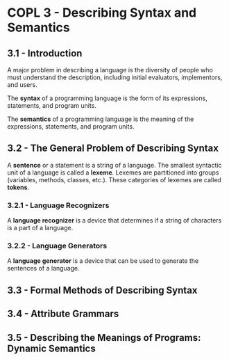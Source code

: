 # COPL 3 - Describing Syntax and Semantics

## 3.1 - Introduction

A major problem in describing a language is the diversity of people who must understand the description, including initial evaluators, implementors, and users.

The **syntax** of a programming language is the form of its expressions, statements, and program units.

The **semantics** of a programming language is the meaning of the expressions, statements, and program units.

## 3.2 - The General Problem of Describing Syntax

A **sentence** or a statement is a string of a language. The smallest syntactic unit of a language is called a **lexeme**. Lexemes are partitioned into groups (variables, methods, classes, etc.). These categories of lexemes are called **tokens**.

### 3.2.1 - Language Recognizers

A **language recognizer** is a device that determines if a string of characters is a part of a language. 

### 3.2.2 - Language Generators

A **language generator** is a device that can be used to generate the sentences of a language.

## 3.3 - Formal Methods of Describing Syntax



## 3.4 - Attribute Grammars



## 3.5 - Describing the Meanings of Programs: Dynamic Semantics

